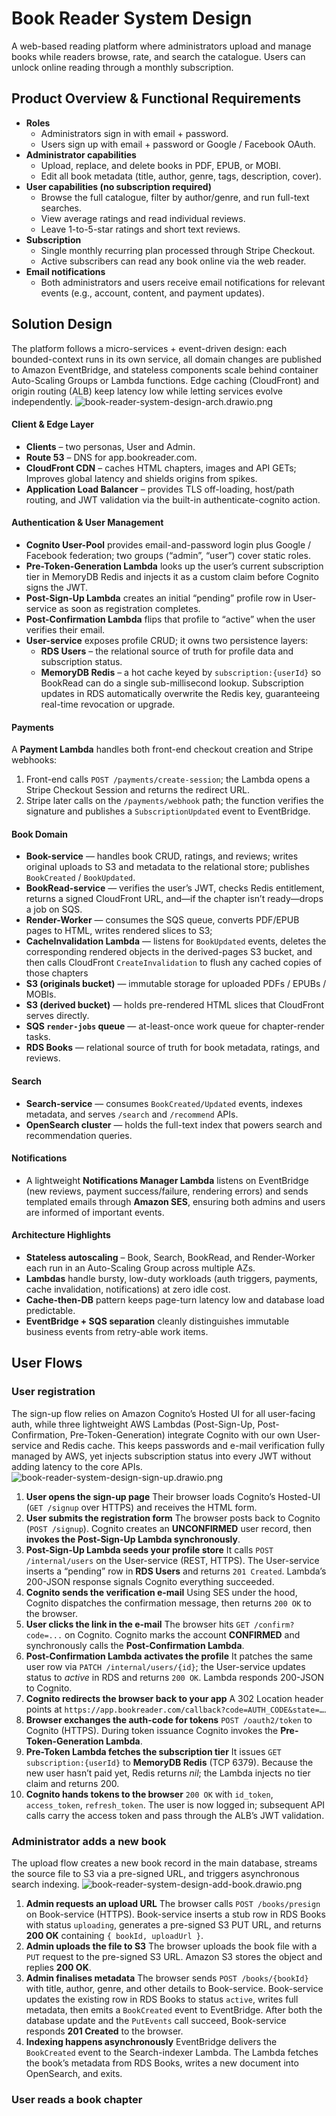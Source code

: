 # Book Reader System Design
A web-based reading platform where administrators upload and manage books while readers browse, rate, and search the catalogue. Users can unlock online reading through a monthly subscription.
## Product Overview & Functional Requirements
- **Roles**
    - Administrators sign in with email + password.
    - Users sign up with email + password or Google / Facebook OAuth.
- **Administrator capabilities**
    - Upload, replace, and delete books in PDF, EPUB, or MOBI.
    - Edit all book metadata (title, author, genre, tags, description, cover).
- **User capabilities (no subscription required)**
    - Browse the full catalogue, filter by author/genre, and run full-text searches.
    - View average ratings and read individual reviews.
    - Leave 1-to-5-star ratings and short text reviews.
- **Subscription**
    - Single monthly recurring plan processed through Stripe Checkout.
    - Active subscribers can read any book online via the web reader.
- **Email notifications**
    - Both administrators and users receive email notifications for relevant events (e.g., account, content, and payment updates).

## Solution Design
The platform follows a micro-services + event-driven design: each bounded-context runs in its own service, all domain changes are published to Amazon EventBridge, and stateless components scale behind container Auto-Scaling Groups or Lambda functions. Edge caching (CloudFront) and origin routing (ALB) keep latency low while letting services evolve independently.
![book-reader-system-design-arch.drawio.png](book-reader-system-design-arch.drawio.png)
#### Client & Edge Layer
- **Clients** – two personas, User and Admin.
- **Route 53** – DNS for app.bookreader.com.
- **CloudFront CDN** – caches HTML chapters, images and API GETs; Improves global latency and shields origins from spikes.
- **Application Load Balancer** – provides TLS off-loading, host/path routing, and JWT validation via the built-in authenticate-cognito action.

#### Authentication & User Management
- **Cognito User-Pool** provides email-and-password login plus Google / Facebook federation; two groups (“admin”, “user”) cover static roles.
- **Pre-Token-Generation Lambda** looks up the user’s current subscription tier in MemoryDB Redis and injects it as a custom claim before Cognito signs the JWT.
- **Post-Sign-Up Lambda** creates an initial “pending” profile row in User-service as soon as registration completes.
- **Post-Confirmation Lambda** flips that profile to “active” when the user verifies their email.
- **User-service** exposes profile CRUD; it owns two persistence layers:
    - **RDS Users** – the relational source of truth for profile data and subscription status.
    - **MemoryDB Redis** – a hot cache keyed by `subscription:{userId}` so BookRead can do a single sub-millisecond lookup.  Subscription updates in RDS automatically overwrite the Redis key, guaranteeing real-time revocation or upgrade.

#### Payments
A **Payment Lambda** handles both front-end checkout creation and Stripe webhooks:
1. Front-end calls `POST /payments/create-session`; the Lambda opens a Stripe Checkout Session and returns the redirect URL.
2. Stripe later calls on the `/payments/webhook` path; the function verifies the signature and publishes a `SubscriptionUpdated` event to EventBridge.

#### Book Domain
- **Book-service** — handles book CRUD, ratings, and reviews; writes original uploads to S3 and metadata to the relational store; publishes `BookCreated` / `BookUpdated`.  
- **BookRead-service** — verifies the user’s JWT, checks Redis entitlement, returns a signed CloudFront URL, and—if the chapter isn’t ready—drops a job on SQS.
- **Render-Worker** — consumes the SQS queue, converts PDF/EPUB pages to HTML, writes rendered slices to S3;
- **CacheInvalidation Lambda** — listens for `BookUpdated` events, deletes the corresponding rendered objects in the derived-pages S3 bucket, and then calls CloudFront `CreateInvalidation` to flush any cached copies of those chapters
- **S3 (originals bucket)** — immutable storage for uploaded PDFs / EPUBs / MOBIs.
- **S3 (derived bucket)** — holds pre-rendered HTML slices that CloudFront serves directly.
- **SQS `render-jobs` queue** — at-least-once work queue for chapter-render tasks.
- **RDS Books** — relational source of truth for book metadata, ratings, and reviews.

#### Search
- **Search-service** — consumes `BookCreated/Updated` events, indexes metadata, and serves `/search` and `/recommend` APIs.
- **OpenSearch cluster** — holds the full-text index that powers search and recommendation queries.

#### Notifications
- A lightweight **Notifications Manager Lambda** listens on EventBridge (new reviews, payment success/failure, rendering errors) and sends templated emails through **Amazon SES**, ensuring both admins and users are informed of important events.

#### Architecture Highlights
- **Stateless autoscaling** – Book, Search, BookRead, and Render-Worker each run in an Auto-Scaling Group across multiple AZs.
- **Lambdas** handle bursty, low-duty workloads (auth triggers, payments, cache invalidation, notifications) at zero idle cost.
- **Cache-then-DB** pattern keeps page-turn latency low and database load predictable.
- **EventBridge + SQS separation** cleanly distinguishes immutable business events from retry-able work items.

## User Flows
### User registration
The sign-up flow relies on Amazon Cognito’s Hosted UI for all user-facing auth, while three lightweight AWS Lambdas (Post-Sign-Up, Post-Confirmation, Pre-Token-Generation) integrate Cognito with our own User-service and Redis cache. This keeps passwords and e-mail verification fully managed by AWS, yet injects subscription status into every JWT without adding latency to the core APIs.
![book-reader-system-design-sign-up.drawio.png](book-reader-system-design-sign-up.drawio.png)
1. **User opens the sign-up page**
   Their browser loads Cognito’s Hosted-UI (`GET /signup` over HTTPS) and receives the HTML form.
2. **User submits the registration form**
   The browser posts back to Cognito (`POST /signup`).
   Cognito creates an **UNCONFIRMED** user record, then **invokes the Post-Sign-Up Lambda synchronously**.
3. **Post-Sign-Up Lambda seeds your profile store**
   It calls `POST /internal/users` on the User-service (REST, HTTPS).
   The User-service inserts a “pending” row in **RDS Users** and returns `201 Created`.
   Lambda’s 200-JSON response signals Cognito everything succeeded.
4. **Cognito sends the verification e-mail**
   Using SES under the hood, Cognito dispatches the confirmation message, then returns `200 OK` to the browser.
5. **User clicks the link in the e-mail**
   The browser hits `GET /confirm?code=...` on Cognito.
   Cognito marks the account **CONFIRMED** and synchronously calls the **Post-Confirmation Lambda**.
6. **Post-Confirmation Lambda activates the profile**
   It patches the same user row via `PATCH /internal/users/{id}`; the User-service updates status to *active* in RDS and returns `200 OK`.
   Lambda responds 200-JSON to Cognito.
7. **Cognito redirects the browser back to your app**
   A 302 Location header points at `https://app.bookreader.com/callback?code=AUTH_CODE&state=…`.
8. **Browser exchanges the auth-code for tokens**
   `POST /oauth2/token` to Cognito (HTTPS).
   During token issuance Cognito invokes the **Pre-Token-Generation Lambda**.
9. **Pre-Token Lambda fetches the subscription tier**
   It issues `GET subscription:{userId}` to **MemoryDB Redis** (TCP 6379).
   Because the new user hasn’t paid yet, Redis returns *nil*; the Lambda injects no tier claim and returns 200.
10. **Cognito hands tokens to the browser**
    `200 OK` with `id_token`, `access_token`, `refresh_token`.
    The user is now logged in; subsequent API calls carry the access token and pass through the ALB’s JWT validation.

### Administrator adds a new book
The upload flow creates a new book record in the main database, streams the source file to S3 via a pre-signed URL, and triggers asynchronous search indexing.
![book-reader-system-design-add-book.drawio.png](book-reader-system-design-add-book.drawio.png)
1. **Admin requests an upload URL**
   The browser calls `POST /books/presign` on Book-service (HTTPS).
   Book-service inserts a stub row in RDS Books with status `uploading`, generates a pre-signed S3 PUT URL, and returns **200 OK** containing `{ bookId, uploadUrl }`.
2. **Admin uploads the file to S3**
   The browser uploads the book file with a `PUT` request to the pre-signed S3 URL.
   Amazon S3 stores the object and replies **200 OK**.
3. **Admin finalises metadata**
   The browser sends `POST /books/{bookId}` with title, author, genre, and other details to Book-service.
   Book-service updates the existing row in RDS Books to status `active`, writes full metadata, then emits a `BookCreated` event to EventBridge.
   After both the database update and the `PutEvents` call succeed, Book-service responds **201 Created** to the browser.
4. **Indexing happens asynchronously**
   EventBridge delivers the `BookCreated` event to the Search-indexer Lambda.
   The Lambda fetches the book’s metadata from RDS Books, writes a new document into OpenSearch, and exits.
### User reads a book chapter
